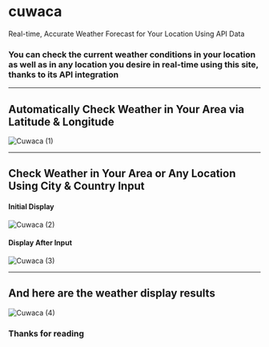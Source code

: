 # cuwaca
Real-time, Accurate Weather Forecast for Your Location Using API Data


### You can check the current weather conditions in your location as well as in any location you desire in real-time using this site, thanks to its API integration

---

## Automatically Check Weather in Your Area via Latitude & Longitude
![Cuwaca (1)](https://github.com/alifsuryadi/cuwaca/assets/119511703/d1090b80-8fbe-4e06-8f5d-cd1a3347f3d9)

---
## Check Weather in Your Area or Any Location Using City & Country Input
#### Initial Display
![Cuwaca (2)](https://github.com/alifsuryadi/cuwaca/assets/119511703/eb33aad3-82ff-4801-ac7c-a7f82ab21c98)

#### Display After Input
![Cuwaca (3)](https://github.com/alifsuryadi/cuwaca/assets/119511703/7bc7b70c-85a9-4eb0-84e7-72afd96dfe3c)

---
## And here are the weather display results
![Cuwaca (4)](https://github.com/alifsuryadi/cuwaca/assets/119511703/fec60c87-3c69-4889-8130-42fc21b2034d)

### Thanks for reading
